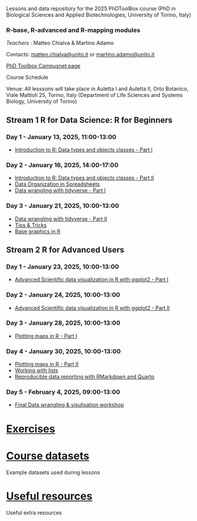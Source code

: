 Lessons and data repository for the 2025 PhDToolBox course (PhD in Biological Sciences and Applied Biotechnologies, University of Torino, Italy)

### R-base, R-advanced and R-mapping modules

*Teachers* : Matteo Chialva & Martino Adamo

Contacts: matteo.chialva@unito.it or martino.adamo@unito.it

[PhD Toolbox Campusnet page](https://dott-sbba.campusnet.unito.it/do/corsi.pl/Show?_id=1aqy)

Course Schedule

Venue: All lesssons will take place in Auletta I and Auletta II, Orto Botanico, Viale Mattioli 25, Torino, Italy (Department of Life Sciences and Systems Biology, University of Torino)

## Stream 1 R for Data Science: R for Beginners

### Day 1 - January 13, 2025, 11:00-13:00
- [Introduction to R: Data types and objects classes - Part I](https://github.com/mchialva/PhDToolbox2025/blob/main/Lessons%2FStream_1%2FLesson_1_RBasics.pdf)

### Day 2 - January 16, 2025, 14:00-17:00
- [Introduction to R: Data types and objects classes - Part II](https://github.com/mchialva/PhDToolbox2025/blob/main/Lessons%2FStream_1%2FLesson_1_RBasics.pdf)
- [Data Organization in Spreadsheets](
https://github.com/mchialva/PhDToolbox2025/blob/main/Lessons%2FStream_1%2FLesson_2_spreadsheets.pdf)
- [Data wrangling with tidyverse - Part I](https://github.com/mchialva/PhDToolbox2025/blob/main/Lessons/Stream_1/Lesson_2_data_wrangling.pdf)

### Day 3 - January 21, 2025, 10:00-13:00
- [Data wrangling with tidyverse - Part II](https://github.com/mchialva/PhDToolbox2025/blob/main/Lessons/Stream_1/Lesson_2_data_wrangling.pdf)
- [Tips & Tricks](https://github.com/mchialva/PhDToolbox2025/blob/main/Lessons/Stream_1/Lesson_3_tips.pdf)
- [Base graphics  in R](https://github.com/mchialva/PhDToolbox2025/blob/main/Lessons/Stream_1/Lesson_3_basegraphics.pdf)

## Stream 2 R for Advanced Users

### Day 1 - January 23, 2025, 10:00-13:00
- [Advanced Scientific data visualization in R with ggplot2 - Part I](https://github.com/mchialva/PhDToolbox2025/blob/main/Lessons/Stream_2/Lesson_1_ggplot2.pdf)

### Day 2 - January 24, 2025, 10:00-13:00
- [Advanced Scientific data visualization in R with ggplot2 - Part II](https://github.com/mchialva/PhDToolbox2025/blob/main/Lessons/Stream_2/Lesson_2_ggplot2.pdf)

### Day 3 - January 28, 2025, 10:00-13:00
- [Plotting maps in R - Part I](https://github.com/mchialva/PhDToolbox2025/blob/main/Lessons/Stream_2/Lesson_3_rmapping.pdf)

### Day 4 - January 30, 2025, 10:00-13:00
- [Plotting maps in R - Part II](https://github.com/mchialva/PhDToolbox2025/blob/main/Lessons/Stream_2/Lesson_4_rmapping.pdf)
- [Working with lists](https://github.com/mchialva/PhDToolbox2025/blob/main/Lessons/Stream_2/Lesson_3_lists.pdf)
- [Reproducible data reporting with RMarkdown and Quarto](https://github.com/mchialva/PhDToolbox2025/blob/main/Lessons/Stream_2/Lesson_3_rmarkdown.pdf)

### Day 5 - February 4, 2025, 09:00-13:00
- [Final Data wrangling & visulisation workshop](https://github.com/mchialva/PhDToolbox2025/tree/main/docs/Workshop/)

# [Exercises](https://mchialva.github.io/PhDToolbox2025/Exercises/)

# [Course datasets](https://github.com/mchialva/PhDToolbox2025/tree/main/Datasets/)
Example datasets used during lessons

# [Useful resources](https://github.com/mchialva/PhDToolbox2025/tree/main/resources/)
Useful extra resources

